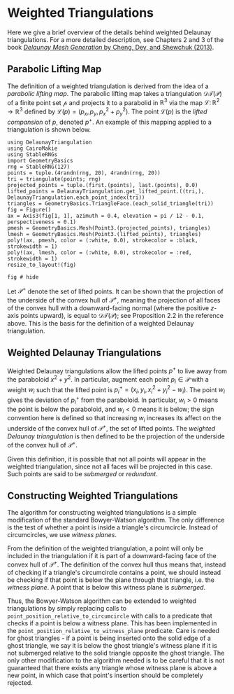 # Weighted Triangulations

Here we give a brief overview of the details behind weighted Delaunay triangulations. For a more 
detailed description, see Chapters 2 and 3 of the book [_Delaunay Mesh Generation_ by Cheng, Dey, and Shewchuk (2013)](https://people.eecs.berkeley.edu/~jrs/meshbook.html).

## Parabolic Lifting Map 

The definition of a weighted triangulation is derived from the idea of a _parabolic lifting map_. The parabolic lifting map takes a triangulation $\mathcal D\mathcal T(\mathcal P)$ of a finite point set $\mathcal p$ and projects it to a parabolid in $\mathbb R^3$ via the map $\mathcal L \colon \mathbb R^2 \to \mathbb R^3$ defined by $\mathcal L(p) = (p_x, p_y, p_x^2 + p_y^2)$. The point $\mathcal L(p)$ is the _lifted compansion_ of $p$, denoted $p^+$. An example of this mapping applied to a triangulation is shown below.

```@setup weighted_ex1 
using DelaunayTriangulation 
using CairoMakie 
using StableRNGs
import GeometryBasics
rng = StableRNG(127)
points = tuple.(4randn(rng, 20), 4randn(rng, 20))
tri = triangulate(points; rng)
projected_points = tuple.(first.(points), last.(points), 0.0)
lifted_points = DelaunayTriangulation.get_lifted_point.((tri,), DelaunayTriangulation.each_point_index(tri))
triangles = GeometryBasics.TriangleFace.(each_solid_triangle(tri))
fig = Figure()
ax = Axis3(fig[1, 1], azimuth = 0.4, elevation = pi / 12 - 0.1, perspectiveness = 0.1)
pmesh = GeometryBasics.Mesh(Point3.(projected_points), triangles)
lmesh = GeometryBasics.Mesh(Point3.(lifted_points), triangles)
poly!(ax, pmesh, color = (:white, 0.0), strokecolor = :black, strokewidth = 1)
poly!(ax, lmesh, color = (:white, 0.0), strokecolor = :red, strokewidth = 1)
resize_to_layout!(fig)
```
    
```@example weighted_ex1
fig # hide
```

Let $\mathcal P^+$ denote the set of lifted points. It can be shown that the projection of the underside of the convex hull of $\mathcal P^+$, meaning the projection of all faces of the convex hull with a downward-facing normal (where the positive $z$-axis points upward), is equal to $\mathcal D\mathcal T(\mathcal P)$; see Proposition 2.2 in the reference above. This is the basis for the definition of a weighted Delaunay triangulation.

## Weighted Delaunay Triangulations

Weighted Delaunay triangulations allow the lifted points $p^+$ to live away from the paraboloid $x^2 + y^2$. In particular, augment each point $p_i \in \mathcal P$ with a weight $w_i$ such that the lifted point is $p_i^+ = (x_i, y_i, x_i^2 + y_i^2 - w_i)$. The point $w_i$ gives the deviation of $p_i^+$ from the paraboloid. In particular, $w_i > 0$ means the point is below the paraboloid, and $w_i < 0$ means it is below; the sign convention here is defined so that increasing $w_i$ increases its affect on the underside of the convex hull of $\mathcal P^+$, the set of lifted points. The _weighted Delaunay triangulation_ is then defined to be the projection of the underside of the convex hull of $\mathcal P^+$.

Given this definition, it is possible that not all points will appear in the weighted triangulation, since not all faces will be projected in this case. Such points are said to be _submerged_ or _redundant_. 

## Constructing Weighted Triangulations

The algorithm for constructing weighted triangulations is a simple modification of the standard Bowyer-Watson algorithm. The only difference is the test of whether a point is inside a triangle's circumcircle. Instead of circumcircles, we use _witness planes_. 

From the definition of the weighted triangulation, a point will only be included in the triangulation if it is part of a downward-facing face of the convex hull of $\mathcal P^+$. The definition of the convex hull thus means that, instead of checking if a triangle's circumcircle contains a point, we should instead be checking if that point is below the plane through that triangle, i.e. the _witness plane_. A point that is below this witness plane is _submerged_.

Thus, the Bowyer-Watson algorithm can be extended to weighted triangulations by simply replacing calls to `point_position_relative_to_circumcircle` with calls to a predicate that checks if a point is below a witness plane. This has been implemented in the `point_position_relative_to_witness_plane` predicate. Care is needed for ghost triangles - if a point is being inserted onto the solid edge of a ghost triangle, we say it is below the ghost triangle's witness plane if it is not submerged relative to the solid triangle opposite the ghost triangle. The only other modification to the algorithm needed is to be careful that it is not guaranteed that there exists any triangle whose witness plane is above a new point, in which case that point's insertion should be completely rejected.